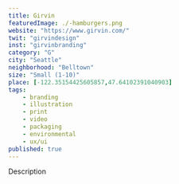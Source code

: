 ```yaml
---
title: Girvin
featuredImage: ./-hamburgers.png
website: "https://www.girvin.com/"
twit: "girvindesign"
inst: "girvinbranding"
category: "G"
city: "Seattle"
neighborhood: "Belltown"
size: "Small (1-10)"
place: [-122.35154425605857,47.64102391040903]
tags:
    - branding
    - illustration
    - print
    - video
    - packaging
    - environmental
    - ux/ui
published: true
---
```


Description
